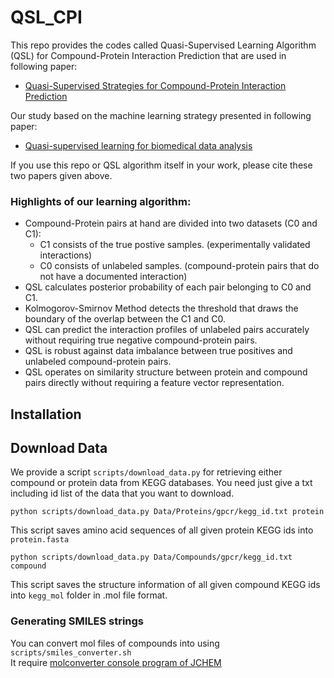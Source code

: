# QSL_CPI
This repo provides the codes called Quasi-Supervised Learning Algorithm (QSL) for Compound-Protein Interaction Prediction that are used in following paper:
- [Quasi-Supervised Strategies for Compound-Protein Interaction Prediction](https://onlinelibrary.wiley.com/doi/abs/10.1002/minf.202100118)

Our study based on the machine learning strategy presented in following paper:
- [Quasi-supervised learning for biomedical data analysis](https://www.sciencedirect.com/science/article/abs/pii/S0031320310002001)

If you use this repo or QSL algorithm itself in your work, please cite these two papers given above.

### Highlights of our learning algorithm:
- Compound-Protein pairs at hand are divided into two datasets (C0 and C1):
  - C1 consists of the true postive samples. (experimentally validated interactions)
  - C0 consists of unlabeled samples. (compound-protein pairs that do not have a documented interaction)
- QSL calculates posterior probability of each pair belonging to C0 and C1.
- Kolmogorov-Smirnov Method detects the threshold that draws the boundary of the overlap between the C1 and C0.
- QSL can predict the interaction profiles of unlabeled pairs accurately without requiring true negative compound-protein pairs.
- QSL is robust against data imbalance between true positives and unlabeled compound-protein pairs.
- QSL operates on similarity structure between protein and compound pairs directly without requiring a feature vector representation.

## Installation

## Download Data
We provide a script `scripts/download_data.py` for retrieving either compound or protein data from KEGG databases. You need just give a txt including id list of the data that you want to download.  
```
python scripts/download_data.py Data/Proteins/gpcr/kegg_id.txt protein
```
This script saves amino acid sequences of all given protein KEGG ids into `protein.fasta`
```
python scripts/download_data.py Data/Compounds/gpcr/kegg_id.txt compound 
```
This script saves the structure information of all given compound KEGG ids into `kegg_mol` folder in .mol file format.

### Generating SMILES strings
You can convert mol files of compounds into using `scripts/smiles_converter.sh`  
It require [molconverter console program of JCHEM](https://chemaxon.com/products/jchem-engines/download#jchem)

